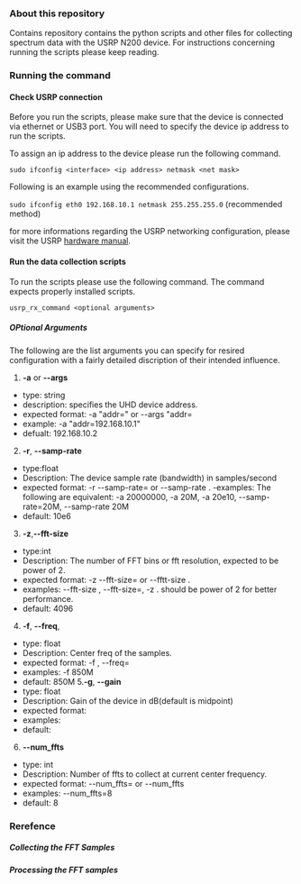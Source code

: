 ### About this repository
Contains repository contains the python scripts and other files for collecting spectrum data with the USRP N200 device. For instructions concerning running the scripts please keep reading.

### Running the command 

#### Check USRP connection 
Before you run the scripts, please make sure that the device is connected via ethernet or USB3 port. You will need to specify the device ip address to run the scripts. 

To assign an ip address to the device please run the following command.

`sudo ifconfig <interface> <ip address> netmask <net mask>`

Following is an example using the recommended configurations.

`sudo ifconfig eth0 192.168.10.1 netmask 255.255.255.0` (recommended method)

for more informations regarding the USRP networking configuration, please visit the USRP [hardware manual](https://files.ettus.com/manual/page_usrp2.html).
#### Run the data collection scripts 
To run the scripts please use the following command. The command expects properly installed scripts.

`usrp_rx_command <optional arguments>`

##### OPtional Arguments 

The following are the list arguments you can specify for resired configuration with a fairly detailed discription of their intended influence.
1. **-a** or **--args** 
  - type: string
  - description: specifies the UHD device address. 
  - expected format: -a "addr=<addres>" or --args "addr=<address>
  - example: -a "addr=192.168.10.1" 
  - defualt: 192.168.10.2
2. **-r**, **--samp-rate**
  - type:float 
  - Description: The device sample rate (bandwidth) in samples/second
  - expected format: -r <x> --samp-rate=<x> or --samp-rate <x>. 
  -examples: The following are equivalent: -a 20000000, -a 20M, -a 20e10, --samp-rate=20M, --samp-rate 20M
  - default: 10e6
3. **-z**,**--fft-size**
  - type:int 
  - Description: The number of FFT bins or fft resolution, expected to be power of 2.
  - expected format: -z <x> --fft-size=<x> or --fftt-size <x>. 
  - examples: --fft-size <x>, --fft-size=<x>, -z <x> . <x> should be power of 2 for better performance. 
  - default: 4096
4. **-f**, **--freq**, 
  - type: float
  - Description: Center freq of the samples. 
  - expected format: -f <hz>, --freq=<hz>
  - examples: -f 850M
  - default: 850M
5.**-g**, **--gain**
  - type: float
  - Description: Gain of the device in dB(default is midpoint)
  - expected format:  
  - examples: 
  - default: 
6. **--num_ffts**
  - type: int 
  - Description: Number of ffts to collect at current center frequency.
  - expected format: --num_ffts=<int> or --num_ffts <int>
  - examples: --num_ffts=8
  - default: 8

### Rerefence  

##### Collecting the FFT Samples

##### Processing the FFT samples 
